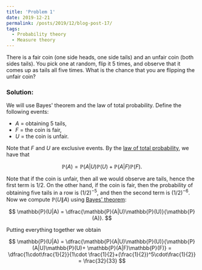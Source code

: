 ```yaml
---
title: 'Problem 1'
date: 2019-12-21
permalink: /posts/2019/12/blog-post-17/
tags:
  - Probability theory
  - Measure theory
---
```



There is a fair coin (one side heads, one side tails) and an unfair coin (both sides tails). You pick one at random, flip it 5 times, and observe that it comes up as tails all five times. What is the chance that you are flipping the unfair coin?

### Solution:

We will use Bayes' theorem and the law of total probability. Define the following events:  

* $A$ = obtaining 5 tails,  
* $F$ = the coin is fair,  
* $U$ = the coin is unfair.  

Note that $F$ and $U$ are exclusive events. By the [law of total probability]([https://en.m.wikipedia.org/wiki/Law_of_total_probability](https://en.m.wikipedia.org/wiki/Law_of_total_probability)), we have that  

$$  
\mathbb{P}(A) = \mathbb{P}(A|U)\mathbb{P}(U)+ \mathbb{P}(A|F)\mathbb{P}(F).  
$$  

Note that if the coin is unfair, then all we would observe are tails, hence the first term is $1/2$. On the other hand, if the coin is fair, then the probability of obtaining five tails in a row is $(1/2)^{-5}$, and then the second term is $(1/2)^{-6}$. Now we compute $\mathbb{P}(U\|A)$ using [Bayes' theorem]([https://en.m.wikipedia.org/wiki/Bayes%27_theorem](https://en.m.wikipedia.org/wiki/Bayes%27_theorem)):  

$$  
\mathbb{P}(U|A) = \dfrac{\mathbb{P}(A|U)\mathbb{P}(U)}{\mathbb{P}(A)}.
$$

Putting everything together we obtain

$$
\mathbb{P}(U|A) = \dfrac{\mathbb{P}(A|U)\mathbb{P}(U)}{\mathbb{P}(A|U)\mathbb{P}(U)+ \mathbb{P}(A|F)\mathbb{P}(F)} = \dfrac{1\cdot\frac{1}{2}}{1\cdot \frac{1}{2}+(\frac{1}{2})^5\cdot\frac{1}{2}} = \frac{32}{33}
$$
